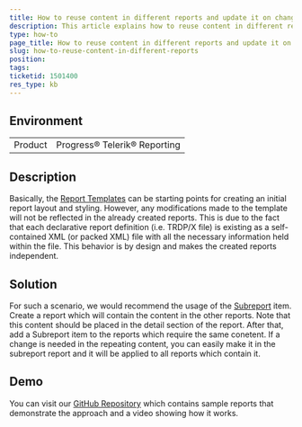 ```yaml
---
title: How to reuse content in different reports and update it on change
description: This article explains how to reuse content in different reports through Subreport
type: how-to
page_title: How to reuse content in different reports and update it on change
slug: how-to-reuse-content-in-different-reports
position: 
tags: 
ticketid: 1501400
res_type: kb
---
```


## Environment
<table>
	<tbody>
		<tr>
			<td>Product</td>
			<td>Progress® Telerik® Reporting</td>
		</tr>
	</tbody>
</table>


## Description
Basically, the [Report Templates](./standalone-report-designer-report-templates) can be starting points for creating an initial report layout and styling. 
However, any modifications made to the template will not be reflected in the already created reports. 
This is due to the fact that each declarative report definition (i.e. TRDP/X file) is existing as a self-contained XML (or packed XML) file with 
all the necessary information held within the file. This behavior is by design and makes the created reports independent.

## Solution
For such a scenario, we would recommend the usage of the [Subreport](./report-items-sub-report) item. Create a report which will contain the content in the other reports. 
Note that this content should be placed in the detail section of the report. After that, add a Subreport item to the reports which require the same conetent. If a change is needed
in the repeating content, you can easily make it in the subreport report and it will be applied to all reports which contain it.

## Demo
You can visit our [GitHub Repository](https://github.com/telerik/reporting-samples/tree/master/Reuse%20content%20in%20different%20reports) which contains sample reports 
that demonstrate the approach and a video showing how it works.
